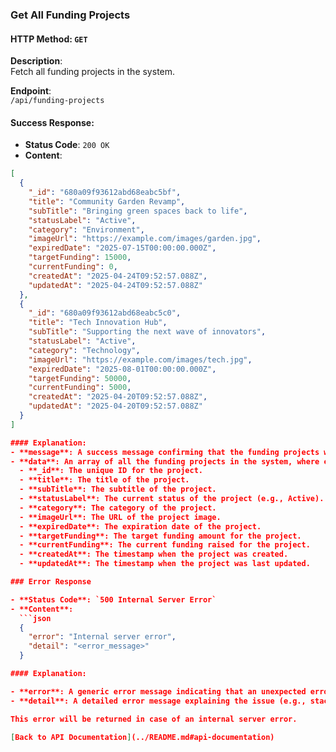 ### Get All Funding Projects

#### HTTP Method: `GET`

**Description**:  
Fetch all funding projects in the system.

**Endpoint**:  
`/api/funding-projects`

#### Success Response:

- **Status Code**: `200 OK`
- **Content**:

````json
[
  {
    "_id": "680a09f93612abd68eabc5bf",
    "title": "Community Garden Revamp",
    "subTitle": "Bringing green spaces back to life",
    "statusLabel": "Active",
    "category": "Environment",
    "imageUrl": "https://example.com/images/garden.jpg",
    "expiredDate": "2025-07-15T00:00:00.000Z",
    "targetFunding": 15000,
    "currentFunding": 0,
    "createdAt": "2025-04-24T09:52:57.088Z",
    "updatedAt": "2025-04-24T09:52:57.088Z"
  },
  {
    "_id": "680a09f93612abd68eabc5c0",
    "title": "Tech Innovation Hub",
    "subTitle": "Supporting the next wave of innovators",
    "statusLabel": "Active",
    "category": "Technology",
    "imageUrl": "https://example.com/images/tech.jpg",
    "expiredDate": "2025-08-01T00:00:00.000Z",
    "targetFunding": 50000,
    "currentFunding": 5000,
    "createdAt": "2025-04-20T09:52:57.088Z",
    "updatedAt": "2025-04-20T09:52:57.088Z"
  }
]

#### Explanation:
- **message**: A success message confirming that the funding projects were retrieved successfully.
- **data**: An array of all the funding projects in the system, where each object contains:
  - **_id**: The unique ID for the project.
  - **title**: The title of the project.
  - **subTitle**: The subtitle of the project.
  - **statusLabel**: The current status of the project (e.g., Active).
  - **category**: The category of the project.
  - **imageUrl**: The URL of the project image.
  - **expiredDate**: The expiration date of the project.
  - **targetFunding**: The target funding amount for the project.
  - **currentFunding**: The current funding raised for the project.
  - **createdAt**: The timestamp when the project was created.
  - **updatedAt**: The timestamp when the project was last updated.

### Error Response

- **Status Code**: `500 Internal Server Error`
- **Content**:
  ```json
  {
    "error": "Internal server error",
    "detail": "<error_message>"
  }

#### Explanation:

- **error**: A generic error message indicating that an unexpected error occurred while processing the request.
- **detail**: A detailed error message explaining the issue (e.g., stack trace).

This error will be returned in case of an internal server error.

[Back to API Documentation](../README.md#api-documentation)
````
